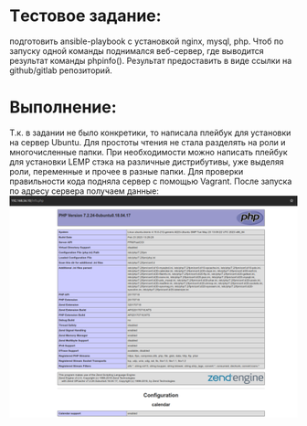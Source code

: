 # Tестовое задание: 
подготовить ansible-playbook с установкой nginx, mysql, php. Чтоб по запуску одной команды поднимался веб-сервер, где выводится результат команды phpinfo(). Результат предоставить в виде ссылки на github/gitlab репозиторий.

# Выполнение:
Т.к. в задании не было конкретики, то написала плейбук для установки на сервер Ubuntu. Для простоты чтения не стала разделять на роли и многочисленные папки. При необходимости можно написать плейбук для установки LEMP стэка на различные дистрибутивы, уже выделяя роли, переменные и прочее в разные папки.
Для проверки правильности кода подняла сервер с помощью Vagrant.
После запуска по адресу сервера получаем данные:
![phpinfo.png](https://github.com/GuliMari/LEMP/blob/main/phpinfo.png)
